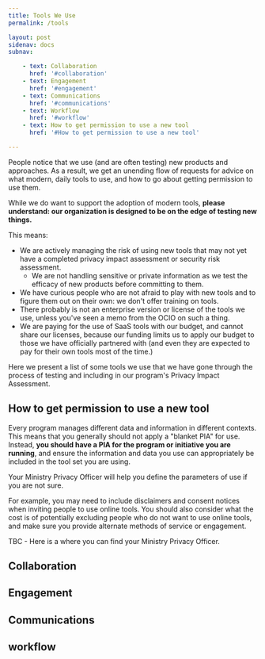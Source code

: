 ```yaml
---
title: Tools We Use
permalink: /tools

layout: post
sidenav: docs
subnav:

    - text: Collaboration
      href: '#collaboration'
    - text: Engagement
      href: '#engagement'
    - text: Communications
      href: '#communications'
    - text: Workflow
      href: '#workflow'
    - text: How to get permission to use a new tool
      href: '#How to get permission to use a new tool'

---
```


People notice that we use (and are often testing) new products and approaches. As a result, we get an unending flow of requests for advice on what modern, daily tools to use, and how to go about getting permission to use them.

While we do want to support the adoption of modern tools, **please understand: our organization is designed to be on the edge of testing new things.**

This means:

- We are actively managing the risk of using new tools that may not yet have a completed privacy impact assessment or security risk assessment.
  - We are not handling sensitive or private information as we test the efficacy of new products before committing to them.
- We have curious people who are not afraid to play with new tools and to figure them out on their own: we don't offer training on tools.
- There probably is not an enterprise version or license of the tools we use, unless you've seen a memo from the OCIO on such a thing.
- We are paying for the use of SaaS tools with our budget, and cannot share our licenses, because our funding limits us to apply our budget to those we have officially partnered with (and even they are expected to pay for their own tools most of the time.)

Here we present a list of some tools we use that we have gone through the process of testing and including in our program's Privacy Impact Assessment.

## How to get permission to use a new tool

Every program manages different data and information in different contexts. This means that you generally should not apply a "blanket PIA" for use. Instead, **you should have a PIA for the program or initiative you are running**, and ensure the information and data you use can appropriately be included in the tool set you are using.

Your Ministry Privacy Officer will help you define the parameters of use if you are not sure.

For example, you may need to include disclaimers and consent notices when inviting people to use online tools. You should also consider what the cost is of potentially excluding people who do not want to use online tools, and make sure you provide alternate methods of service or engagement.

TBC - Here is a where you can find your Ministry Privacy Officer.

## Collaboration

## Engagement

## Communications

## workflow
